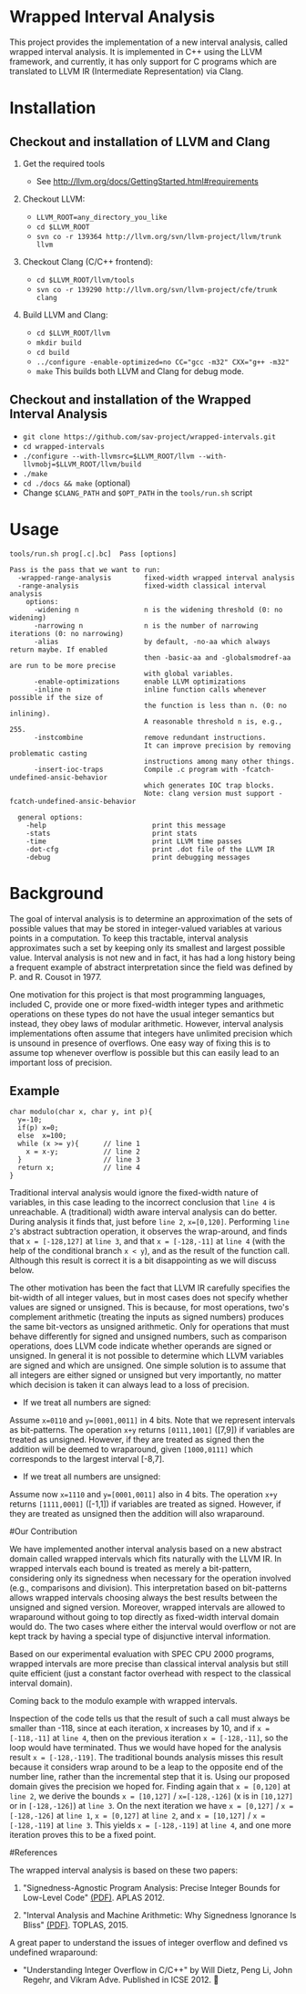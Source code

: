 # Wrapped Interval Analysis 

This project provides the implementation of a new interval analysis,
called wrapped interval analysis. It is implemented in C++ using the
LLVM framework, and currently, it has only support for C programs
which are translated to LLVM IR (Intermediate Representation) via
Clang.

# Installation 

## Checkout and installation of LLVM and Clang 

1. Get the required tools
   - See http://llvm.org/docs/GettingStarted.html#requirements

2. Checkout LLVM:
   - ```LLVM_ROOT=any_directory_you_like```
   - ```cd $LLVM_ROOT```
   - ```svn co -r 139364 http://llvm.org/svn/llvm-project/llvm/trunk llvm``` 

3. Checkout Clang (C/C++ frontend):
   - ```cd $LLVM_ROOT/llvm/tools```
   - ```svn co -r 139290 http://llvm.org/svn/llvm-project/cfe/trunk clang```

4. Build LLVM and Clang:

   - ```cd $LLVM_ROOT/llvm```
   - ```mkdir build``` 
   - ```cd build```
   - ```../configure -enable-optimized=no CC="gcc -m32" CXX="g++ -m32"```
   - ```make``` 
   This builds both LLVM and Clang for debug mode.

## Checkout and installation of the Wrapped Interval Analysis 

- ```git clone https://github.com/sav-project/wrapped-intervals.git```
- ```cd wrapped-intervals```
- ```./configure --with-llvmsrc=$LLVM_ROOT/llvm --with-llvmobj=$LLVM_ROOT/llvm/build```
- ```./make```
- ```cd ./docs && make```  (optional)
- Change ```$CLANG_PATH``` and ```$OPT_PATH``` in the ```tools/run.sh``` script


# Usage 

```
tools/run.sh prog[.c|.bc]  Pass [options] 

Pass is the pass that we want to run: 
  -wrapped-range-analysis        fixed-width wrapped interval analysis
  -range-analysis                fixed-width classical interval analysis
    options:
      -widening n                n is the widening threshold (0: no widening)
      -narrowing n               n is the number of narrowing iterations (0: no narrowing)
      -alias                     by default, -no-aa which always return maybe. If enabled 
                                 then -basic-aa and -globalsmodref-aa are run to be more precise
                                 with global variables.
      -enable-optimizations      enable LLVM optimizations
      -inline n                  inline function calls whenever possible if the size of 
                                 the function is less than n. (0: no inlining). 
                                 A reasonable threshold n is, e.g., 255.
      -instcombine               remove redundant instructions.
                                 It can improve precision by removing problematic casting 
                                 instructions among many other things.
      -insert-ioc-traps          Compile .c program with -fcatch-undefined-ansic-behavior 
                                 which generates IOC trap blocks.  
                                 Note: clang version must support -fcatch-undefined-ansic-behavior    
                       
  general options:
    -help                          print this message
    -stats                         print stats
    -time                          print LLVM time passes
    -dot-cfg                       print .dot file of the LLVM IR
    -debug                         print debugging messages
```

# Background 

The goal of interval analysis is to determine an approximation of the
sets of possible values that may be stored in integer-valued variables
at various points in a computation. To keep this tractable, interval
analysis approximates such a set by keeping only its smallest and
largest possible value. Interval analysis is not new and in fact, it
has had a long history being a frequent example of abstract
interpretation since the field was defined by P. and R. Cousot in
1977.

One motivation for this project is that most programming languages,
included C, provide one or more fixed-width integer types and
arithmetic operations on these types do not have the usual integer
semantics but instead, they obey laws of modular arithmetic. However,
interval analysis implementations often assume that integers have
unlimited precision which is unsound in presence of overflows. One
easy way of fixing this is to assume top whenever overflow is possible
but this can easily lead to an important loss of precision.

## Example

```
char modulo(char x, char y, int p){
  y=-10;
  if(p) x=0;
  else  x=100;
  while (x >= y){      // line 1
    x = x-y;           // line 2 
  }                    // line 3 
  return x;            // line 4
}
```

Traditional interval analysis would ignore the fixed-width nature of
variables, in this case leading to the incorrect conclusion that ```line
4``` is unreachable. A (traditional) width aware interval analysis can do
better. During analysis it finds that, just before ```line 2```,
```x=[0,120]```. Performing ```line 2```'s abstract subtraction operation, it
observes the wrap-around, and finds that ```x = [-128,127]``` at ```line 3```, and
that ```x = [-128,-11]``` at ```line 4``` (with the help of the conditional branch
```x < y```), and as the result of the function call. Although this result
is correct it is a bit disappointing as we will discuss below.

The other motivation has been the fact that LLVM IR carefully
specifies the bit-width of all integer values, but in most cases does
not specify whether values are signed or unsigned. This is because,
for most operations, two's complement arithmetic (treating the inputs
as signed numbers) produces the same bit-vectors as unsigned
arithmetic. Only for operations that must behave differently for
signed and unsigned numbers, such as comparison operations, does LLVM
code indicate whether operands are signed or unsigned. In general it
is not possible to determine which LLVM variables are signed and which
are unsigned. One simple solution is to assume that all integers are
either signed or unsigned but very importantly, no matter which
decision is taken it can always lead to a loss of precision.

- If we treat all numbers are signed:

Assume ```x=0110``` and ```y=[0001,0011]``` in 4 bits. Note that we represent
intervals as bit-patterns. The operation ```x+y``` returns
```[0111,1001]``` ([7,9]) if variables are treated as unsigned. However, if
they are treated as signed then the addition will be deemed to
wraparound, given ```[1000,0111]``` which corresponds to the largest
interval [-8,7].

- If we treat all numbers are unsigned:

Assume now ```x=1110``` and ```y=[0001,0011]``` also in 4 bits. The operation ```x+y```
returns ```[1111,0001]``` ([-1,1]) if variables are treated as
signed. However, if they are treated as unsigned then the addition
will also wraparound.

#Our Contribution

We have implemented another interval analysis based on a new abstract
domain called wrapped intervals which fits naturally with the LLVM
IR. In wrapped intervals each bound is treated as merely a
bit-pattern, considering only its signedness when necessary for the
operation involved (e.g., comparisons and division). This
interpretation based on bit-patterns allows wrapped intervals choosing
always the best results between the unsigned and signed
version. Moreover, wrapped intervals are allowed to wraparound without
going to top directly as fixed-width interval domain would do. The two
cases where either the interval would overflow or not are kept track
by having a special type of disjunctive interval information.

Based on our experimental evaluation with SPEC CPU 2000 programs,
wrapped intervals are more precise than classical interval analysis
but still quite efficient (just a constant factor overhead with
respect to the classical interval domain).

Coming back to the modulo example with wrapped intervals.

Inspection of the code tells us that the result of such a call must
always be smaller than -118, since at each iteration, x increases by
10, and if ```x = [-118,-11]``` at ```line 4```, then on the previous iteration ```x
= [-128,-11]```, so the loop would have terminated. Thus we would have
hoped for the analysis result ```x = [-128,-119]```. The traditional bounds
analysis misses this result because it considers wrap around to be
a leap to the opposite end of the number line, rather than the
incremental step that it is. Using our proposed domain gives the
precision we hoped for. Finding again that ```x = [0,120]``` at ```line 2```, we
derive the bounds ```x = [10,127]``` \/ ```x=[-128,-126]``` (x is in ```[10,127]``` or
in ```[-128,-126]```) at ```line 3```. On the next iteration we have ```x = [0,127]```
\/ ```x = [-128,-126]``` at ```line 1```, ```x = [0,127]``` at ```line 2```, and ```x = [10,127]```
\/ ```x = [-128,-119]``` at ```line 3```. This yields ```x = [-128,-119]``` at ```line 4```,
and one more iteration proves this to be a fixed point.

#References

The wrapped interval analysis is based on these two papers:

1. "Signedness-Agnostic Program Analysis: Precise Integer Bounds for
   Low-Level Code"
   [(PDF)](http://www.cliplab.org/~jorge/docs/wrapped-intervals-aplas12.pdf).
   APLAS 2012.

2. "Interval Analysis and Machine Arithmetic: Why Signedness Ignorance
   Is Bliss"
   [(PDF)](https://ti.arc.nasa.gov/publications/20091/download/). TOPLAS, 2015.

A great paper to understand the issues of integer overflow and defined
vs undefined wraparound:

- "Understanding Integer Overflow in C/C++" by Will Dietz, Peng Li, John
Regehr, and Vikram Adve. Published in ICSE 2012. 

